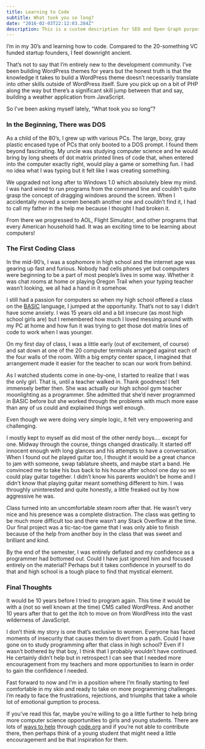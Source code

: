 ```yaml
---
title: Learning to Code
subtitle: What took you so long?
date: "2016-02-03T22:12:03.284Z"
description: This is a custom description for SEO and Open Graph purposes, rather than the default generated excerpt. Simply add a description field to the frontmatter.
---
```


I’m in my 30’s and learning how to code. Compared to the 20-something VC funded startup founders, I feel downright ancient.

That’s not to say that I’m entirely new to the development community. I’ve been building WordPress themes for years but the honest truth is that the knowledge it takes to build a WordPress theme doesn’t necessarily translate into other skills outside of WordPress itself. Sure you pick up on a bit of PHP along the way but there’s a significant skill jump between that and say, building a weather application from JavaScript.

So I’ve been asking myself lately, “What took you so long”?

### In the Beginning, There was DOS

As a child of the 80’s, I grew up with various PCs. The large, boxy, gray plastic encased type of PCs that only booted to a DOS prompt. I found them beyond fascinating. My uncle was studying computer science and he would bring by long sheets of dot matrix printed lines of code that, when entered into the computer exactly right, would play a game or something fun. I had no idea what I was typing but it felt like I was creating something.

We upgraded not long after to Windows 1.0 which absolutely blew my mind. I was hard wired to run programs from the command line and couldn’t quite grasp the concept of dragging windows around the screen. When I accidentally moved a screen beneath another one and couldn’t find it, I had to call my father in the help me because I thought I had broken it.

From there we progressed to AOL, Flight Simulator, and other programs that every American household had. It was an exciting time to be learning about computers!

### The First Coding Class

In the mid-90’s, I was a sophomore in high school and the internet age was gearing up fast and furious. Nobody had cells phones yet but computers were beginning to be a part of most people’s lives in some way. Whether it was chat rooms at home or playing Oregon Trail when your typing teacher wasn’t looking, we all had a hand in it somehow.

I still had a passion for computers so when my high school offered a class on the [BASIC](https://en.wikipedia.org/wiki/BASIC) language, I jumped at the opportunity. That’s not to say I didn’t have some anxiety. I was 15 years old and a bit insecure (as most high school girls are) but I remembered how much I loved messing around with my PC at home and how fun it was trying to get those dot matrix lines of code to work when I was younger.

On my first day of class, I was a little early (out of excitement, of course) and sat down at one of the 20 computer terminals arranged against each of the four walls of the room. With a big empty center space, I imagined that arrangement made it easier for the teacher to scan our work from behind.

As I watched students come in one-by-one, I started to realize that I was the only girl. That is, until a teacher walked in. Thank goodness! I felt immensely better then. She was actually our high school gym teacher moonlighting as a programmer. She admitted that she’d never programmed in BASIC before but she worked through the problems with much more ease than any of us could and explained things well enough.

Even though we were doing very simple logic, it felt very empowering and challenging.

I mostly kept to myself as did most of the other nerdy boys…. except for one. Midway through the course, things changed drastically. It started off innocent enough with long glances and his attempts to have a conversation. When I found out he played guitar too, I thought it would be a great chance to jam with someone, swap tablature sheets, and maybe start a band. He convinced me to take his bus back to his house after school one day so we could play guitar together. I didn’t know his parents wouldn’t be home and I didn’t know that playing guitar meant something different to him. I was throughly uninterested and quite honestly, a little freaked out by how aggressive he was.

Class turned into an uncomfortable steam room after that. He wasn’t very nice and his presence was a complete distraction. The class was getting to be much more difficult too and there wasn’t any Stack Overflow at the time. Our final project was a tic-tac-toe game that I was only able to finish because of the help from another boy in the class that was sweet and brilliant and kind.

By the end of the semester, I was entirely deflated and my confidence as a programmer had bottomed out. Could I have just ignored him and focused entirely on the material? Perhaps but it takes confidence in yourself to do that and high school is a tough place to find that mystical element.

### Final Thoughts

It would be 10 years before I tried to program again. This time it would be with a (not so well known at the time) CMS called WordPress. And another 10 years after that to get the itch to move on from WordPress into the vast wilderness of JavaScript.

I don’t think my story is one that’s exclusive to women. Everyone has faced moments of insecurity that causes them to divert from a path. Could I have gone on to study programming after that class in high school? Even if I wasn’t bothered by that boy, I think that I probably wouldn’t have continued. He certainly didn’t help but in retrospect I can see that I needed more encouragement from my teachers and more opportunities to learn in order to gain the confidence I needed.

Fast forward to now and I’m in a position where I’m finally starting to feel comfortable in my skin and ready to take on more programming challenges. I’m ready to face the frustrations, rejections, and triumphs that take a whole lot of emotional gumption to process.

If you’ve read this far, maybe you’re willing to go a little further to help bring more computer science opportunities to girls and young students. There are lots of [ways to help](https://code.org/help) through [code.org](http://code.org/) and if you’re not able to contribute there, then perhaps think of a young student that might need a little encouragement and be that inspiration for them.
